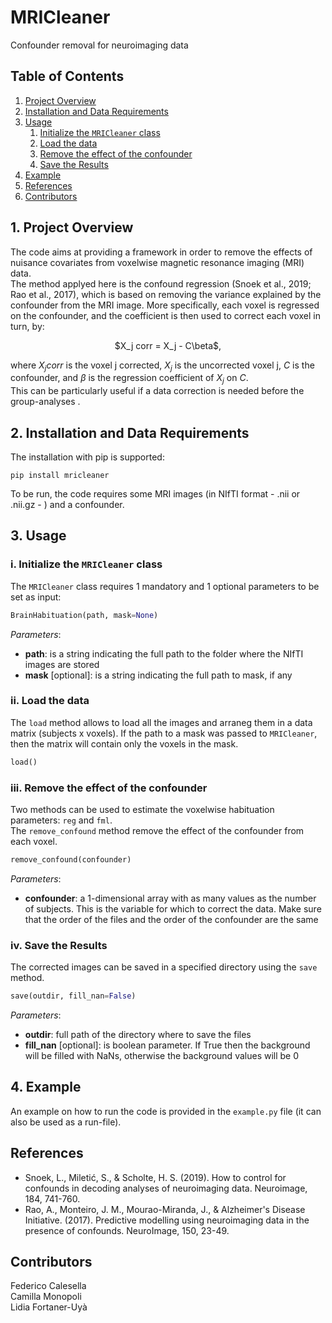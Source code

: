 # MRICleaner
 Confounder removal for neuroimaging data

## Table of Contents
1. [Project Overview](#Project_Overview)
2. [Installation and Data Requirements](#Installation)
3. [Usage](#Usage)
   1. [Initialize the ```MRICleaner``` class](#Initialize)
   2. [Load the data](#Load)
   3. [Remove the effect of the confounder](#Clean)
   4. [Save the Results](#Save)
5. [Example](#Example)
7. [References](#References)
8. [Contributors](#Contributors)

## 1. Project Overview <a name="Project_Overview"></a>
The code aims at providing a framework in order to remove the effects of nuisance covariates from voxelwise magnetic resonance imaging (MRI) data. \
The method applyed here is the confound regression (Snoek et al., 2019; Rao et al., 2017), which is based on removing the variance explained by the confounder from the MRI image. More specifically, each voxel is regressed on the confounder, and the coefficient is then used to correct each voxel in turn, by:

<p align="center">
    $X_j corr = X_j - C\beta$,
</p>

where $X_j corr$ is the voxel j corrected, $X_j$ is the uncorrected voxel j, $C$ is the confounder, and $\beta$ is the regression coefficient of $X_j$ on $C$. \
This can be particularly useful if a data correction is needed before the group-analyses .

## 2. Installation and Data Requirements <a name="Installation"></a>
The installation with pip is supported:
```
pip install mricleaner
```

To be run, the code requires some MRI images (in NIfTI format - .nii or .nii.gz - ) and a confounder.

## 3. Usage <a name="Usage"></a>

### i. Initialize the ```MRICleaner``` class <a name="Initialize"></a>
The ```MRICleaner``` class requires 1 mandatory and 1 optional parameters to be set as input:
```python 
BrainHabituation(path, mask=None)
``` 
*Parameters*:
- **path**: is a string indicating the full path to the folder where the NIfTI images are stored
- **mask** [optional]: is a string indicating the full path to mask, if any

### ii. Load the data <a name="Load"></a>
The ```load``` method allows to load all the images and arraneg them in a data matrix (subjects x voxels). If the path to a mask was passed to ```MRICleaner```, then the matrix will contain only the voxels in the mask.
```python 
load()
``` 

### iii. Remove the effect of the confounder <a name="Clean"></a>
Two methods can be used to estimate the voxelwise habituation parameters: ```reg``` and ```fml```.\
The ```remove_confound``` method remove the effect of the confounder from each voxel.
```python 
remove_confound(confounder)
``` 
*Parameters*:
- **confounder**: a 1-dimensional array with as many values as the number of subjects. This is the variable for which to correct the data. Make sure that the order of the files and the order of the confounder are the same

### iv. Save the Results <a name="Save"></a>
The corrected images can be saved in a specified directory using the ```save``` method.
```python 
save(outdir, fill_nan=False)
``` 
*Parameters*:
- **outdir**: full path of the directory where to save the files
- **fill_nan** [optional]: is boolean parameter. If True then the background will be filled with NaNs, otherwise the background values will be 0

## 4. Example <a name="Example"></a>
An example on how to run the code is provided in the ```example.py``` file (it can also be used as a run-file).

## References <a name="References"></a>
- Snoek, L., Miletić, S., & Scholte, H. S. (2019). How to control for confounds in decoding analyses of neuroimaging data. Neuroimage, 184, 741-760.
- Rao, A., Monteiro, J. M., Mourao-Miranda, J., & Alzheimer's Disease Initiative. (2017). Predictive modelling using neuroimaging data in the presence of confounds. NeuroImage, 150, 23-49.

## Contributors <a name="Contributors"></a>
Federico Calesella \
Camilla Monopoli \
Lidia Fortaner-Uyà
